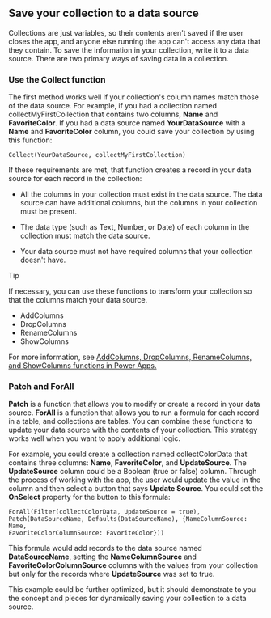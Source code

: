 Save your collection to a data source
-------------------------------------

Collections are just variables, so their contents aren't saved if the
user closes the app, and anyone else running the app can't access any
data that they contain. To save the information in your collection,
write it to a data source. There are two primary ways of saving data in
a collection.

### Use the Collect function

The first method works well if your collection's column names match
those of the data source. For example, if you had a collection
named collectMyFirstCollection that contains two columns, **Name** and
**FavoriteColor**. If you had a data source named **YourDataSource**
with a **Name** and **FavoriteColor** column, you could save your
collection by using this function:

```
Collect(YourDataSource, collectMyFirstCollection)
```

If these requirements are met, that function creates a record in your
data source for each record in the collection:

- All the columns in your collection must exist in the data source.
  The data source can have additional columns, but the columns in your
  collection must be present.

- The data type (such as Text, Number, or Date) of each column in the
  collection must match the data source.

- Your data source must not have required columns that your collection
  doesn't have.

> [!Tip]
> If necessary, you can use these functions to transform your collection so that the columns match your data source.
>
> - AddColumns
> - DropColumns
> - RenameColumns
> - ShowColumns

For more information, see [AddColumns, DropColumns, RenameColumns, and ShowColumns functions in Power Apps.](/powerapps/maker/canvas-apps/functions/function-table-shaping/?azure-portal=true)

### Patch and ForAll

**Patch** is a function that allows you to modify or create a record in
your data source. **ForAll** is a function that allows you to run a
formula for each record in a table, and collections are tables. You can
combine these functions to update your data source with the contents of
your collection. This strategy works well when you want to apply
additional logic.

For example, you could create a collection named collectColorData that
contains three columns: **Name**, **FavoriteColor**, and **UpdateSource**.
The **UpdateSource** column could be a Boolean (true or false) column.
Through the process of working with the app, the user would update the
value in the column and then select a button that says **Update Source**.
You could set the **OnSelect** property for the button to this formula:

```
ForAll(Filter(collectColorData, UpdateSource = true),
Patch(DataSourceName, Defaults(DataSourceName), {NameColumnSource: Name,
FavoriteColorColumnSource: FavoriteColor}))
```

This formula would add records to the data source named
**DataSourceName**, setting the **NameColumnSource** and
**FavoriteColorColumnSource** columns with the values from your collection
but only for the records where **UpdateSource** was set to true.

This example could be further optimized, but it should demonstrate to
you the concept and pieces for dynamically saving your collection to a
data source.
